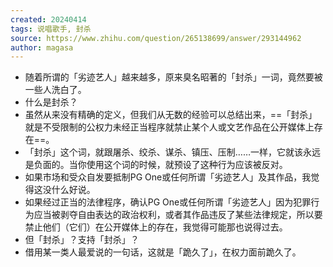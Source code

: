 ```yaml
---
created: 20240414
tags: 说唱歌手, 封杀
source: https://www.zhihu.com/question/265138699/answer/293144962
author: magasa
---
```


- 随着所谓的「劣迹艺人」越来越多，原来臭名昭著的「封杀」一词，竟然要被一些人洗白了。
- 什么是封杀？
- 虽然从来没有精确的定义，但我们从无数的经验可以总结出来，==「封杀」就是不受限制的公权力未经正当程序就禁止某个人或文艺作品在公开媒体上存在==。
- 「封杀」这个词，就跟屠杀、绞杀、谋杀、镇压、压制……一样，它就该永远是负面的。当你使用这个词的时候，就预设了这种行为应该被反对。
- 如果市场和受众自发要抵制PG One或任何所谓「劣迹艺人」及其作品，我觉得这没什么好说。
- 如果经过正当的法律程序，确认PG One或任何所谓「劣迹艺人」因为犯罪行为应当被剥夺自由表达的政治权利，或者其作品违反了某些法律规定，所以要禁止他们（它们）在公开媒体上的存在，我觉得可能那也说得过去。
- 但「封杀」？支持「封杀」？
- 借用某一类人最爱说的一句话，这就是「跪久了」，在权力面前跪久了。